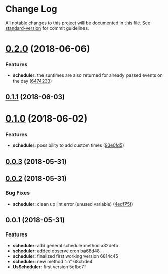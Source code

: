 # Change Log

All notable changes to this project will be documented in this file. See [standard-version](https://github.com/conventional-changelog/standard-version) for commit guidelines.

<a name="0.2.0"></a>
# [0.2.0](https://github.com/ulfalfa/us-scheduler/compare/v0.1.1...v0.2.0) (2018-06-06)


### Features

* **scheduler:** the suntimes are also returned for already passed events on the day ([6474233](https://github.com/ulfalfa/us-scheduler/commit/6474233))



<a name="0.1.1"></a>
## [0.1.1](https://github.com/ulfalfa/us-scheduler/compare/v0.1.0...v0.1.1) (2018-06-03)



<a name="0.1.0"></a>
# [0.1.0](https://github.com/ulfalfa/us-scheduler/compare/v0.0.2...v0.1.0) (2018-06-02)


### Features

* **scheduler:** possibility to add custom times ([93e0fd5](https://github.com/ulfalfa/us-scheduler/commit/93e0fd5))



<a name="0.0.3"></a>
## [0.0.3](https://github.com/ulfalfa/us-scheduler/compare/v0.0.2...v0.0.3) (2018-05-31)



<a name="0.0.2"></a>
## [0.0.2](https://github.com/ulfalfa/us-scheduler/compare/v0.0.1...v0.0.2) (2018-05-31)


### Bug Fixes

* **scheduler:** clean up lint error (unused variable) ([4edf75f](https://github.com/ulfalfa/us-scheduler/commit/4edf75f))



<a name="0.0.1"></a>
## 0.0.1 (2018-05-31)


### Features

* **scheduler:** add general schedule method a32defb
* **scheduler:** added observe cron ba68d48
* **scheduler:** finalized first working version 6814c45
* **scheduler:** new method "in" 68cbde4
* **UsScheduler:** first version 5dfbc7f
